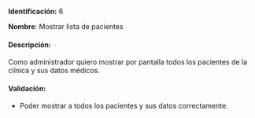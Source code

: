 **Identificación:** 6

**Nombre**: Mostrar lista de pacientes

#### Descripción:

Como administrador quiero mostrar por pantalla todos los pacientes de la clínica y sus datos médicos.

#### Validación:

* Poder mostrar a todos los pacientes y sus datos correctamente.

